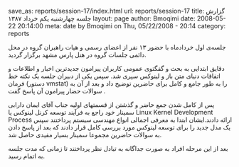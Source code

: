 save_as: reports/session-17/index.html
url: reports/session-17
title: گزارش جلسه چهارشنبه یکم خرداد ۱۳۸۷
layout: page
author: Bmoqimi
date: 2008-05-22 20:14:00
meta: date by Bmoqimi on Thu, 05/22/2008 - 20:14
category: reports


جلسه‌ی اول خردادماه با حضور ۱۳ نفر از اعضای رسمی و هیات راهبران گروه در محل دائمی جلسات گروه در هتل پارس مشهد برگزار گردید.

دقایق ابتدایی به بحث و گفگتوی عمومی کاربران پیرامون جدیدترین اخبار و اطلاعات و اتفاقات دنیای متن باز و لینوکس سپری شد. سپس یکی از دبیران جلسه یک نکته خط فرمان (دستور vmstat) را به طور جامع و کامل برای حاضرین توضیح داد و بعد از آن به سوالات حضار پیرامون آن پاسخ گفت .

<!--more-->

پس از کامل شدن جمع حاضر و گذشتن از قسمتهای اولیه جناب آقای ایمان دارابی سمینار خود راجع به فرآیند توسعه کرنل لینوکس یا Linux Kernel Development Process ارائه دادند.ایشان ابتدا به معرفی اجمالی انواع مهندسی سیستم پرداختند سپس یک مدل جدید را برای توسعه لینوکس مورد بررسی کامل قرار دادند که بعد از پاسخ دادن به سوالات حاضرین مجموعا سمینار بسیار مفیدی حاصل شد.

بعد از این مرحله افراد به صورت جداگانه به تبادل نظر پرداختند تا زمانی که مدت جلسه به اتمام رسید.
